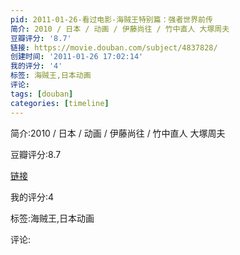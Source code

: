 ```yaml
---
pid: 2011-01-26-看过电影-海贼王特别篇：强者世界前传
简介: 2010 / 日本 / 动画 / 伊藤尚往 / 竹中直人 大塚周夫
豆瓣评分: '8.7'
链接: https://movie.douban.com/subject/4837828/
创建时间: '2011-01-26 17:02:14'
我的评分: '4'
标签: 海贼王,日本动画
评论:
tags: [douban]
categories: [timeline]
---
```

简介:2010 / 日本 / 动画 / 伊藤尚往 / 竹中直人 大塚周夫

豆瓣评分:8.7

[链接](https://movie.douban.com/subject/4837828/)

我的评分:4

标签:海贼王,日本动画

评论:


